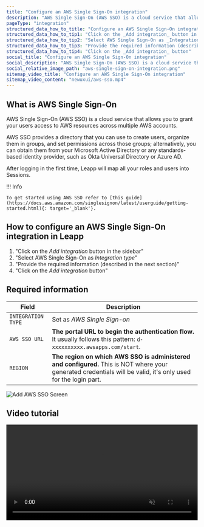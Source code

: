 ```yaml
---
title: "Configure an AWS Single Sign-On integration"
description: "AWS Single Sign-On (AWS SSO) is a cloud service that allows you to grant your users access to AWS resources across multiple AWS accounts."
pageType: "integration"
structured_data_how_to_title: "Configure an AWS Single Sign-On integration"
structured_data_how_to_tip1: "Click on the _Add integration_ button in the sidebar"
structured_data_how_to_tip2: "Select AWS Single Sign-On as _Integration type_"
structured_data_how_to_tip3: "Provide the required information (described in the next section)"
structured_data_how_to_tip4: "Click on the _Add integration_ button"
social_title: "Configure an AWS Single Sign-On integration"
social_description: "AWS Single Sign-On (AWS SSO) is a cloud service that allows you to grant your users access to AWS resources across multiple AWS accounts."
social_relative_image_path: "aws-single-sign-on-integration.png"
sitemap_video_title: "Configure an AWS Single Sign-On integration"
sitemap_video_content: "newuxui/aws-sso.mp4"
---
```


## What is AWS Single Sign-On

AWS Single Sign-On (AWS SSO) is a cloud service that allows you to grant your users access to AWS resources across multiple AWS accounts.

AWS SSO provides a directory that you can use to create users, organize them in groups, and set permissions across those groups; alternatively, you can obtain them from your Microsoft Active Directory or any standards-based identity provider, such as Okta Universal Directory or Azure AD.

After logging in the first time, Leapp will map all your roles and users into Sessions.  

!!! Info

    To get started using AWS SSO refer to [this guide](https://docs.aws.amazon.com/singlesignon/latest/userguide/getting-started.html){: target='_blank'}.

## How to configure an AWS Single Sign-On integration in Leapp

1. "Click on the _Add integration_ button in the sidebar"
2. "Select AWS Single Sign-On as _Integration type_"
3. "Provide the required information (described in the next section)"
4. "Click on the _Add integration_ button"

## Required information

| Field              | Description                                                                                                                                                    |
| -------------------|----------------------------------------------------------------------------------------------------------------------------------------------------------------|
| `INTEGRATION TYPE` | Set as *AWS Single Sign-on*                                                                                                                                    |
| `AWS SSO URL`      | **The portal URL to begin the authentication flow.** It usually follows this pattern: `d-xxxxxxxxxx.awsapps.com/start`.                                        |
| `REGION`           | **The region on which AWS SSO is administered and configured.** This is NOT where your generated credentials will be valid, it's only used for the login part. |

![](../../images/screens/newuxui/aws-sso.png?style=center-img 'Add AWS SSO Screen')

## Video tutorial

<video width="100%" muted autoplay loop> <source src="../../videos/newuxui/aws-sso.mp4" type="video/mp4"> </video>
